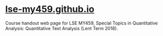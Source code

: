 # [lse-my459.github.io](http://lse-my459.github.io)

Course handout web page for LSE MY459, Special Topics in Quantitative Analysis: Quantitative Text Analysis (Lent Term 2018).
